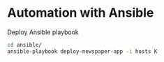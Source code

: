 # Automation with Ansible

Deploy Ansible playbook

```bash
cd ansible/
ansible-playbook deploy-newspaper-app -i hosts K
```